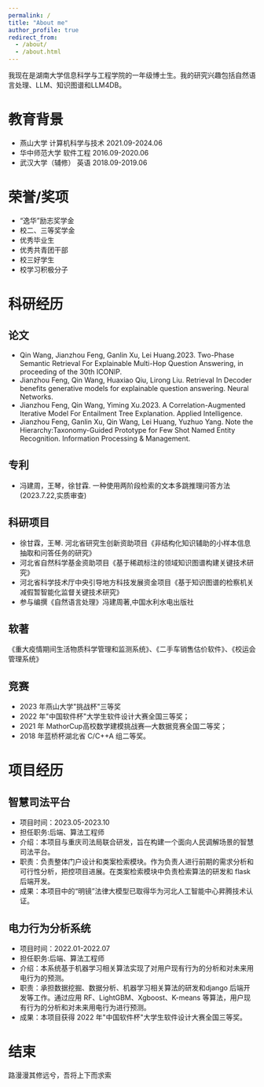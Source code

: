 ```yaml
---
permalink: /
title: "About me"
author_profile: true
redirect_from: 
  - /about/
  - /about.html
---
```


我现在是湖南大学信息科学与工程学院的一年级博士生。我的研究兴趣包括自然语言处理、LLM、知识图谱和LLM4DB。

# 教育背景
- 燕山大学            计算机科学与技术         2021.09-2024.06
- 华中师范大学            软件工程             2016.09-2020.06
- 武汉大学（辅修）          英语               2018.09-2019.06

# 荣誉/奖项
- “逸华”励志奖学金
- 校二、三等奖学金
- 优秀毕业生
- 优秀共青团干部
- 校三好学生
- 校学习积极分子

# 科研经历
## 论文
- Qin Wang, Jianzhou Feng, Ganlin Xu, Lei Huang.2023. Two-Phase Semantic Retrieval For Explainable Multi-Hop 
Question Answering, in proceeding of the 30th ICONIP. 
- Jianzhou Feng, Qin Wang, Huaxiao Qiu, Lirong Liu. Retrieval In Decoder benefits generative models for explainable question answering. Neural Networks.
- Jianzhou Feng, Qin Wang, Yiming Xu.2023. A Correlation-Augmented Iterative Model For Entailment Tree Explanation. Applied Intelligence.
- Jianzhou Feng, Ganlin Xu, Qin Wang, Lei Huang, Yuzhuo Yang. Note the Hierarchy:Taxonomy-Guided Prototype for 
Few Shot Named Entity Recognition. Information Processing & Management.

## 专利
- 冯建周，王琴，徐甘霖. 一种使用两阶段检索的文本多跳推理问答方法 (2023.7.22,实质审查)

## 科研项目
- 徐甘霖，王琴. 河北省研究生创新资助项目《非结构化知识辅助的小样本信息抽取和问答任务的研究》
- 河北省自然科学基金资助项目《基于稀疏标注的领域知识图谱构建关键技术研究》
- 河北省科学技术厅中央引导地方科技发展资金项目《基于知识图谱的检察机关减假暂智能化监督关键技术研究》
- 参与编撰《自然语言处理》冯建周著,中国水利水电出版社

## 软著
《重大疫情期间生活物质科学管理和监测系统》、《二手车销售估价软件》、《校运会管理系统》

## 竞赛
- 2023 年燕山大学"挑战杯"三等奖
- 2022 年"中国软件杯"大学生软件设计大赛全国三等奖；
- 2021 年 MathorCup高校数学建模挑战赛—大数据竞赛全国二等奖；
- 2018 年蓝桥杯湖北省 C/C++A 组二等奖。

# 项目经历
## 智慧司法平台
- 项目时间：2023.05-2023.10
- 担任职务:后端、算法工程师
- 介绍：本项目与重庆司法局联合研发，旨在构建一个面向人民调解场景的智慧司法平台。
- 职责：负责整体门户设计和类案检索模块。作为负责人进行前期的需求分析和可行性分析，把控项目进展。在类案检索模块中负责检索算法的研发和 flask 后端开发。
- 成果：本项目中的“明镜”法律大模型已取得华为河北人工智能中心昇腾技术认证。

## 电力行为分析系统
- 项目时间：2022.01-2022.07
- 担任职务:后端、算法工程师
- 介绍：本系统基于机器学习相关算法实现了对用户现有行为的分析和对未来用电行为的预测。
- 职责：承担数据挖掘、数据分析、机器学习相关算法的研发和django 后端开发等工作。通过应用 RF、LightGBM、Xgboost、K-means 等算法，用户现有行为的分析和对未来用电行为进行预测。
- 成果：本项目获得 2022 年"中国软件杯"大学生软件设计大赛全国三等奖。

 # 结束
 
 路漫漫其修远兮，吾将上下而求索







 

